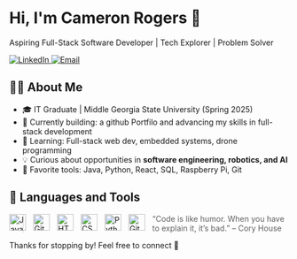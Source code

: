 # Hi, I'm Cameron Rogers 👋  
Aspiring Full-Stack Software Developer | Tech Explorer | Problem Solver  
  <!-- ✅ LinkedIn Badge -->
<a href="https://www.linkedin.com/in/cameron-rogers-8463b620a/">
  <img alt="LinkedIn" title="Connect on LinkedIn" src="https://img.shields.io/badge/LinkedIn-blue?style=for-the-badge&logo=linkedin&logoColor=white&labelColor=0A66C2"/>
</a>

  <!-- ✅ Email Badge -->
  <a href="mailto:cameronrogers0209@gmail.com">
    <img alt="Email" title="Send me an email" src="https://img.shields.io/badge/Email-red?style=for-the-badge&logo=gmail&logoColor=white"/>
  </a>
</p>

## 👨‍💻 About Me

- 🎓 IT Graduate | Middle Georgia State University (Spring 2025)  
- 🚀 Currently building: a github Portfilo and advancing my skills in full-stack development 
- 🌱 Learning: Full-stack web dev, embedded systems, drone programming  
- 💡 Curious about opportunities in **software engineering, robotics, and AI**  
- 🧠 Favorite tools: Java, Python, React, SQL, Raspberry Pi, Git  


## 🧰 Languages and Tools


<img align="left" alt="Java" width="30px" style="padding-right:10px;" src="https://cdn.jsdelivr.net/gh/devicons/devicon/icons/java/java-original.svg"/>
<img align="left" alt="Git" width="30px" style="padding-right:10px;" src="https://cdn.jsdelivr.net/gh/devicons/devicon/icons/git/git-original.svg" />
<img align="left" alt="HTML" width="30px" style="padding-right:10px;" src="https://cdn.jsdelivr.net/gh/devicons/devicon/icons/html5/html5-plain.svg" />
<img align="left" alt="CSS" width="30px" style="padding-right:10px;" src="https://cdn.jsdelivr.net/gh/devicons/devicon/icons/css3/css3-plain.svg" />
<img align="left" alt="Python" width="30px" style="padding-right:10px;" src="https://cdn.jsdelivr.net/gh/devicons/devicon/icons/python/python-plain.svg" />
<img align="left" alt="GitHub" width="30px" style="padding-right:10px;" src="https://cdn.jsdelivr.net/gh/devicons/devicon/icons/github/github-original.svg" />


> “Code is like humor. When you have to explain it, it’s bad.” – Cory House

Thanks for stopping by! Feel free to connect 🚀
